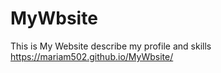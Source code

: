 # MyWbsite
This is My Website describe my profile and skills 
https://mariam502.github.io/MyWbsite/
